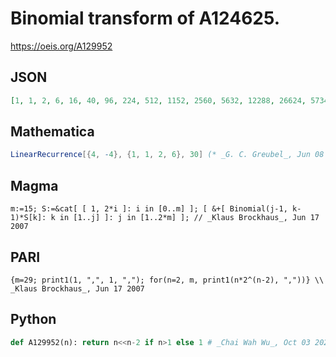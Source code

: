 # Binomial transform of A124625\.
https://oeis.org/A129952
## JSON
```JSON
[1, 1, 2, 6, 16, 40, 96, 224, 512, 1152, 2560, 5632, 12288, 26624, 57344, 122880, 262144, 557056, 1179648, 2490368, 5242880, 11010048, 23068672, 48234496, 100663296, 209715200, 436207616, 905969664, 1879048192, 3892314112]
```
## Mathematica
```Mathematica
LinearRecurrence[{4, -4}, {1, 1, 2, 6}, 30] (* _G. C. Greubel_, Jun 08 2016; corrected by _Georg Fischer_, Apr 02 2019 *)
```
## Magma
```Magma
m:=15; S:=&cat[ [ 1, 2*i ]: i in [0..m] ]; [ &+[ Binomial(j-1, k-1)*S[k]: k in [1..j] ]: j in [1..2*m] ]; // _Klaus Brockhaus_, Jun 17 2007
```
## PARI
```PARI
{m=29; print1(1, ",", 1, ","); for(n=2, m, print1(n*2^(n-2), ","))} \\ _Klaus Brockhaus_, Jun 17 2007
```
## Python
```Python
def A129952(n): return n<<n-2 if n>1 else 1 # _Chai Wah Wu_, Oct 03 2024
```
